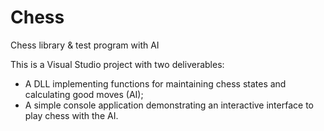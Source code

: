 # Chess
Chess library &amp; test program with AI

This is a Visual Studio project with two deliverables:
* A DLL implementing functions for maintaining chess states and calculating good moves (AI);
* A simple console application demonstrating an interactive interface to play chess with the AI.
